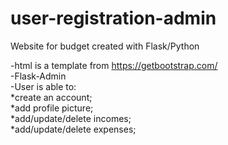 # user-registration-admin
Website for budget created with Flask/Python

-html is a template from https://getbootstrap.com/ \
-Flask-Admin\
-User is able to:\
  *create an account;\
  *add profile picture;\
  *add/update/delete incomes;\
  *add/update/delete expenses;
